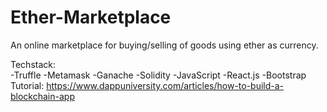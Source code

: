 # Ether-Marketplace
An online marketplace for buying/selling of goods using ether as currency.

Techstack: <br />
-Truffle
-Metamask
-Ganache
-Solidity
-JavaScript
-React.js
-Bootstrap <br />
Tutorial: https://www.dappuniversity.com/articles/how-to-build-a-blockchain-app
